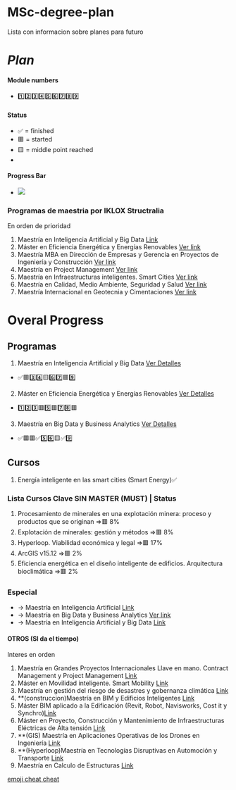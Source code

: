 # MSc-degree-plan
Lista con informacion sobre planes para futuro

# *Plan*
#### Module numbers
* :one::two::three::four::five::six::seven::eight::nine:
#### Status
* :white_check_mark: = finished
* :red_square: = started
* :yellow_square: = middle point reached
* 
#### Progress Bar
* ![](https://us-central1-progress-markdown.cloudfunctions.net/progress/1)

### Programas de maestria por IKLOX Structralia

En orden de prioridad
1. Maestría en Inteligencia Artificial y Big Data [Link](https://www.structuralia.com/formacion/master-ia-big-data)
2. Máster en Eficiencia Energética y Energías Renovables [Ver link](https://www.structuralia.com/formacion/master-en-eficiencia-energetica-y-energias-renovables)
3. Maestría MBA en Dirección de Empresas y Gerencia en Proyectos de Ingeniería y Construcción [Ver link](https://www.structuralia.com/formacion/master-mba-en-direccion-de-empresas-y-gerencia-en-proyectos-de-ingenieria-y-construccion)
4. Maestría en Project Management [Ver link](https://www.structuralia.com/formacion/master-en-project-management)
5. Maestría en Infraestructuras inteligentes. Smart Cities [Ver link](https://www.structuralia.com/formacion/master-en-infraestructuras-inteligentes-smart-cities)
6. Maestría en Calidad, Medio Ambiente, Seguridad y Salud [Ver link](https://www.structuralia.com/formacion/master-calidad-medio-ambiente-seguridad-salud)
7. Maestría Internacional en Geotecnia y Cimentaciones [Ver link](https://www.structuralia.com/formacion/master-internacional-geotecnia-cimentaciones)

# Overal Progress

## Programas

1. Maestría en Inteligencia Artificial y Big Data [Ver Detalles](https://github.com/jotagectti/MSc-Inteligencia-Artificial-y-Big-Data)
* :white_check_mark::red_square::three::four::yellow_square::six::seven::red_square::nine:
2. Máster en Eficiencia Energética y Energías Renovables [Ver Detalles](https://github.com/jotagectti/MSc-Eficiencia-Energetica-y-Energias-Renovables)
* :one::two::three::red_square::five::red_square::seven::eight::red_square:
3. Maestría en Big Data y Business Analytics [Ver Detalles](https://github.com/jotagectti/MSc-Big-Data-y-Business-Analytics)
* :white_check_mark::red_square::red_square::white_check_mark::five::six::yellow_square::white_check_mark::nine:

## Cursos

1. Energía inteligente en las smart cities (Smart Energy):white_check_mark:

### Lista Cursos Clave SIN MASTER (MUST) | Status
1. Procesamiento de minerales en una explotación minera: proceso y productos que se originan =>:red_square: 8%
2. Explotación de minerales: gestión y métodos =>:red_square: 8%
3. Hyperloop. Viabilidad económica y legal =>:red_square: 17%
4. ArcGIS v15.12 =>:red_square: 2%
5. Eficiencia energética en el diseño inteligente de edificios. Arquitectura bioclimática =>:red_square: 2%

### Especial
* -> Maestría en Inteligencia Artificial [Link](https://www.structuralia.com/formacion/master-inteligencia-artificial-gestion-implantacion-modelos)
* -> Maestría en Big Data y Business Analytics [Ver link](https://www.structuralia.com/formacion/master-en-big-data-y-business-analytics)
* -> Maestría en Inteligencia Artificial y Big Data [Link](https://www.structuralia.com/formacion/master-ia-big-data)

#### OTROS (SI da el tiempo)
Interes en orden
1. Maestría en Grandes Proyectos Internacionales Llave en mano. Contract Management y Project Management [Link](https://www.structuralia.com/formacion/master-en-grandes-proyectos-internacionales-llave-en-mano-contract-management-y-project-management) 
2. Máster en Movilidad inteligente. Smart Mobility [Link](https://www.structuralia.com/formacion/master-en-smart-mobility)
3. Maestría en gestión del riesgo de desastres y gobernanza climática [Link](https://www.structuralia.com/formacion/master-gestion-riesgo-desastres-y-gobernanza-climatica)
4. **(construccion)Maestría en BIM y Edificios Inteligentes [Link](https://www.structuralia.com/formacion/master-bim-edificios-inteligentes)
5. Máster BIM aplicado a la Edificación (Revit, Robot, Navisworks, Cost it y Synchro)[Link](https://www.structuralia.com/formacion/master-bim-edificacion)
6. Máster en Proyecto, Construcción y Mantenimiento de Infraestructuras Eléctricas de Alta tensión [Link](https://www.structuralia.com/formacion/master-en-proyecto-construccion-y-mantenimiento-de-infraestructuras-electricas-de-alta-tension)
7. **(GIS) Maestría en Aplicaciones Operativas de los Drones en Ingeniería [Link](https://www.structuralia.com/formacion/master-en-aplicaciones-operativas-de-los-drones-en-ingenieria)
8. **(Hyperloop)Maestría en Tecnologías Disruptivas en Automoción y Transporte [Link](https://www.structuralia.com/formacion/master-tecnologias-disruptivas-automocion-transporte)
9. Maestría en Calculo de Estructuras [Link](https://www.structuralia.com/formacion/master-en-calculo-de-estructuras)

[emoji cheat cheat](https://github.com/ikatyang/emoji-cheat-sheet/blob/master/README.md#symbols)
